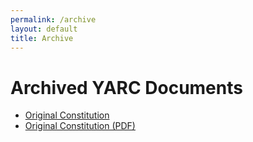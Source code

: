 ```yaml
---
permalink: /archive
layout: default
title: Archive
---
```


# Archived YARC Documents

* [Original Constitution](/archive/constitution-bylaws_2018-03-12)
* [Original Constitution (PDF)](/archive/constitution-bylaws_2018-03-12.pdf)

